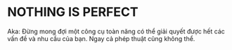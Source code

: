 # NOTHING IS PERFECT

Aka: Đừng mong đợi một công cụ toàn năng có thể giải quyết được hết các vấn đề và nhu cầu của bạn. Ngay cả phép thuật cũng không thể.